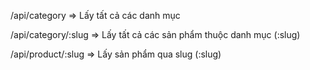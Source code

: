 <!-- HOW TO USE ? -->

/api/category => Lấy tất cả các danh mục

/api/category/:slug => Lấy tất cả các sản phẩm thuộc danh mục (:slug)

/api/product/:slug => Lấy sản phẩm qua slug (:slug)
